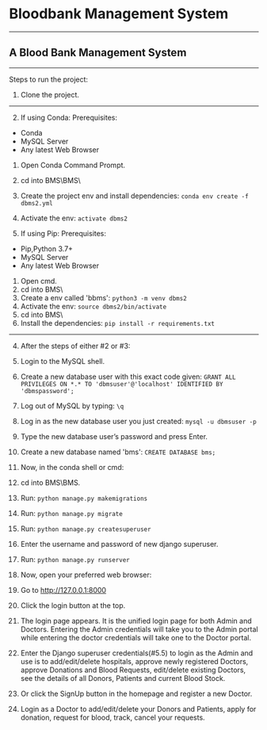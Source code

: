 # Bloodbank Management System
***
A Blood Bank Management System
---

---

Steps to run the project:
1. Clone the project.
---
2. If using Conda:
    Prerequisites:
  * Conda
  * MySQL Server
  * Any latest Web Browser

  1. Open Conda Command Prompt.
  2. cd into BMS\BMS\
  3. Create the project env and install dependencies: ``` conda env create -f dbms2.yml ```
  4. Activate the env: ```activate dbms2```
  
3. If using Pip:
    Prerequisites:
  * Pip,Python 3.7+
  * MySQL Server
  * Any latest Web Browser

  1. Open cmd.
  2. cd into BMS\
  3. Create a env called 'bbms': ``` python3 -m venv dbms2 ```
  4. Activate the env: ``` source dbms2/bin/activate ```
  5. cd into BMS\
  6. Install the dependencies: ``` pip install -r requirements.txt ```
---
4. After the steps of either #2 or #3:
  1. Login to the MySQL shell.
  2. Create a new database user with this exact code given: ``` GRANT ALL PRIVILEGES ON *.* TO 'dbmsuser'@'localhost' IDENTIFIED BY 'dbmspassword'; ```
  3. Log out of MySQL by typing: ``` \q ```
  4. Log in as the new database user you just created: ``` mysql -u dbmsuser -p ```
  5. Type the new database user’s password and press Enter.
  6. Create a new database named 'bms': ``` CREATE DATABASE bms; ```
  
5. Now, in the conda shell or cmd:
  1. cd into BMS\BMS\.
  2. Run: ``` python manage.py makemigrations ```
  3. Run: ``` python manage.py migrate ```
  4. Run: ``` python manage.py createsuperuser ```
  5. Enter the username and password of new django superuser. 
  6. Run: ``` python manage.py runserver ```
  
6. Now, open your preferred web browser:
  1. Go to http://127.0.0.1:8000
  2. Click the login button at the top.
  3. The login page appears. It is the unified login page for both Admin and Doctors. Entering the Admin credentials will take you to the Admin portal while entering the doctor credentials will take one to the Doctor portal.
  4. Enter the Django superuser credentials(#5.5) to login as the Admin and use is to add/edit/delete hospitals, approve newly registered Doctors, approve Donations and Blood Requests, edit/delete existing Doctors, see the details of all Donors, Patients and current Blood Stock.
  5. Or click the SignUp button in the homepage and register a new Doctor. 
  6. Login as a Doctor to add/edit/delete your Donors and Patients, apply for donation, request for blood, track, cancel your requests.
